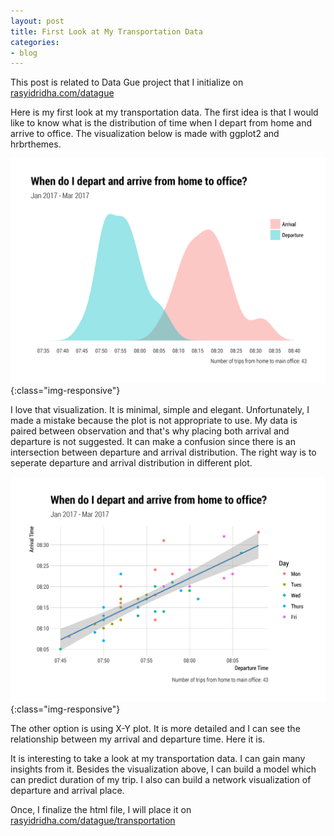 ```yaml
---
layout: post
title: First Look at My Transportation Data
categories:
- blog
---
```


This post is related to Data Gue project that I initialize on [rasyidridha.com/datague](http://rasyidridha.com/datague)

Here is my first look at my transportation data. The first idea is that I would like to know what is the distribution of time when I depart from home and arrive to office. The visualization below is made with ggplot2 and hrbrthemes. 

![](/images/dep-arr-1.png){:class="img-responsive"}

I love that visualization. It is minimal, simple and elegant. Unfortunately, I made a mistake because the plot is not appropriate to use. My data is paired between observation and that's why placing both arrival and departure is not suggested. It can make a confusion since there is an intersection between departure and arrival distribution. The right way is to seperate departure and arrival distribution in different plot.

![](/images/dep-arr-2-1.png){:class="img-responsive"}

The other option is using X-Y plot. It is more detailed and I can see the relationship between my arrival and departure time. Here it is.

It is interesting to take a look at my transportation data. I can gain many insights from it. Besides the visualization above, I can build a model which can predict duration of my trip. I also can build a network visualization of departure and arrival place.

Once, I finalize the html file, I will place it on [rasyidridha.com/datague/transportation](http://rasyidridha.com/datague/transportation)









